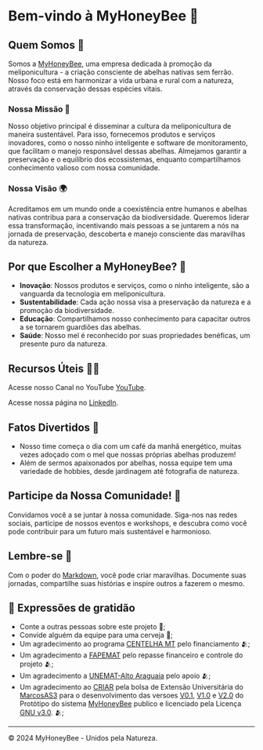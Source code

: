 # Bem-vindo à MyHoneyBee 🐝

## Quem Somos 🌿

Somos a [MyHoneyBee](https://www.myhoneybee.com.br/), uma empresa dedicada à promoção da meliponicultura - a criação consciente de abelhas nativas sem ferrão. Nosso foco está em harmonizar a vida urbana e rural com a natureza, através da conservação dessas espécies vitais.

### Nossa Missão 🎯

Nosso objetivo principal é disseminar a cultura da meliponicultura de maneira sustentável. Para isso, fornecemos produtos e serviços inovadores, como o nosso ninho inteligente e software de monitoramento, que facilitam o manejo responsável dessas abelhas. Almejamos garantir a preservação e o equilíbrio dos ecossistemas, enquanto compartilhamos conhecimento valioso com nossa comunidade.

### Nossa Visão 🌍

Acreditamos em um mundo onde a coexistência entre humanos e abelhas nativas contribua para a conservação da biodiversidade. Queremos liderar essa transformação, incentivando mais pessoas a se juntarem a nós na jornada de preservação, descoberta e manejo consciente das maravilhas da natureza.

## Por que Escolher a MyHoneyBee? 🤔

- **Inovação**: Nossos produtos e serviços, como o ninho inteligente, são a vanguarda da tecnologia em meliponicultura.
- **Sustentabilidade**: Cada ação nossa visa a preservação da natureza e a promoção da biodiversidade.
- **Educação**: Compartilhamos nosso conhecimento para capacitar outros a se tornarem guardiões das abelhas.
- **Saúde**: Nosso mel é reconhecido por suas propriedades benéficas, um presente puro da natureza.

## Recursos Úteis 👩‍💻

Acesse nosso Canal no YouTube [YouTube](https://www.youtube.com/@MyHoneyBee_BR).

Acesse nossa página no [LinkedIn](https://www.linkedin.com/company/myhoneybee/).

## Fatos Divertidos 🍿

- Nosso time começa o dia com um café da manhã energético, muitas vezes adoçado com o mel que nossas próprias abelhas produzem!
- Além de sermos apaixonados por abelhas, nossa equipe tem uma variedade de hobbies, desde jardinagem até fotografia de natureza.

## Participe da Nossa Comunidade! 🤝

Convidamos você a se juntar à nossa comunidade. Siga-nos nas redes sociais, participe de nossos eventos e workshops, e descubra como você pode contribuir para um futuro mais sustentável e harmonioso.

## Lembre-se 🧙

Com o poder do [Markdown](https://docs.github.com/github/writing-on-github/getting-started-with-writing-and-formatting-on-github/basic-writing-and-formatting-syntax), você pode criar maravilhas. Documente suas jornadas, compartilhe suas histórias e inspire outros a fazerem o mesmo.

## 🎁 Expressões de gratidão

* Conte a outras pessoas sobre este projeto 📢;
* Convide alguém da equipe para uma cerveja 🍺;
* Um agradecimento ao programa [CENTELHA MT](https://programacentelha.com.br/mt/) pelo financiamento 🫂;
* Um agradecimento a [FAPEMAT](https://www.fapemat.mt.gov.br/) pelo repasse financeiro e controle do projeto 🫂;
* Um agradecimento a [UNEMAT-Alto Araguaia](https://altoaraguaia.unemat.br/) pelo apoio 🫂;
* Um agradecimento ao [CRIAR](https://www.facebook.com/CRIAR.UNEMAT/) pela bolsa de Extensão Universitária do [MarcosAS3](https://github.com/MarcosAS3) para o desenvolvimento das versoes [V0.1](https://github.com/Lucas-Sperotto/MyHoneyBee/tree/46cc2330a1580a9d14191c85ae288e15b59b767f/V0.1), [V1.0](https://github.com/Lucas-Sperotto/MyHoneyBee/tree/46cc2330a1580a9d14191c85ae288e15b59b767f/V1.0) e [V2.0](https://github.com/Lucas-Sperotto/MyHoneyBee/tree/46cc2330a1580a9d14191c85ae288e15b59b767f/V2.0) do Protótipo do sistema [MyHoneyBee](https://github.com/Lucas-Sperotto/MyHoneyBee) publico e licenciado pela Licença [GNU v3.0](https://github.com/Lucas-Sperotto/MyHoneyBee/blob/46cc2330a1580a9d14191c85ae288e15b59b767f/LICENSE.md). 🫂;

---

© 2024 MyHoneyBee - Unidos pela Natureza.
